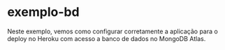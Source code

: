 # exemplo-bd
 Neste exemplo, vemos como configurar corretamente a aplicação para o deploy no Heroku com acesso a banco de dados no MongoDB Atlas.